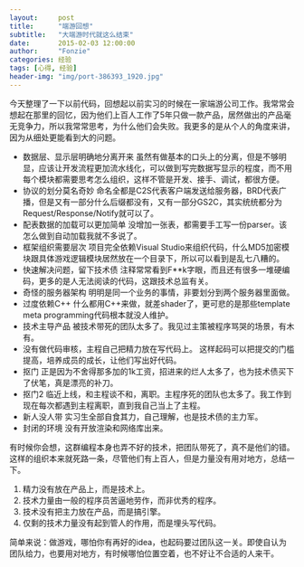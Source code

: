 ```yaml
---
layout:     post
title:      "端游回想"
subtitle:   "大端游时代就这么结束"
date:       2015-02-03 12:00:00
author:     "Fonzie"
categories: 经验
tags: [心得, 经验]
header-img: "img/port-386393_1920.jpg"
---
```



今天整理了一下以前代码，回想起以前实习的时候在一家端游公司工作。我常常会想起在那里的回忆，因为他们上百人工作了5年只做一款产品，居然做出的产品毫无竞争力，所以我常常思考，为什么他们会失败。我更多的是从个人的角度来讲，因为从细处更能看到大的问题。

* 数据层、显示层明确地分离开来
	  虽然有做基本的口头上的分离，但是不够明显，应该让开发流程更加流水线化，可以做到写完数据写显示的程度，而不用每个模块都需要思考怎么组织，这样不管是开发、接手、调试，都很方便。
* 协议的划分莫名奇妙
	  命名全都是C2S代表客户端发送给服务器，BRD代表广播，但是又有一部分什么后缀都没有，又有一部分GS2C，其实统统都分为Request/Response/Notify就可以了。
* 配表数据的加载可以更加简单
	  没增加一张表，都需要手工写一份parser。该怎么做到自动加载我就不多说了。
* 框架组织需要层次
	  项目完全依赖Visual Studio来组织代码，什么MD5加密模块跟具体游戏逻辑模块居然放在一个目录下，所以可以看到是乱七八糟的。
* 快速解决问题，留下技术债
	  注释常常看到F**k字眼，而且还有很多一堆硬编码，更多的是人无法阅读的代码，这跟技术总监有关。
* 奇怪的服务器架构
	  明明是同一个业务的事情，非要划分到两个服务器里面做。
* 过度依赖C++
	  什么都用C++来做，就差shader了，更可悲的是那些template meta programming代码根本就没人维护。
* 技术主导产品
	  被技术带死的团队太多了。我见过主策被程序骂哭的场景，有木有。
* 没有做代码审核，主程自己把精力放在写代码上。
	  这样起码可以把提交的门槛提高，培养成员的成长，让他们写出好代码。
* 抠门
	  正是因为不舍得那多加的1k工资，招进来的烂人太多了，也为技术债买下了伏笔，真是漂亮的补刀。
* 抠门2
	  临近上线，和主程谈不和，离职。主程序死的团队也太多了。我工作到现在每次都遇到主程离职，直到我自己当上了主程。
* 新人没人带
	  实习生全部自食其力，自己理解，也是技术债的主力军。
* 封闭的环境
      没有开放渲染和网络库出来。

有时候你会想，这群编程本身也弄不好的技术，把团队带死了，真不是他们的错。这样的组织本来就死路一条，尽管他们有上百人，但是力量没有用对地方，总结一下。

1. 精力没有放在产品上，而是技术上。
2. 技术力量由一般的程序员苦逼地劳作，而非优秀的程序。
3. 技术没有把主力放在产品，而是搞引擎。  
4. 仅剩的技术力量没有起到管人的作用，而是埋头写代码。

简单来说：做游戏，哪怕你有再好的idea，也起码要过团队这一关。即使自认为团队给力，也要用对地方，有时候哪怕位置空着，也不好让不合适的人来干。